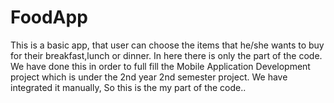 # FoodApp

This is a basic app, that user can choose the items that he/she wants to buy for their breakfast,lunch or dinner.
In here there is only the part of the code. We have done this in order to full fill the Mobile Application Development project which is under the 2nd year 2nd semester project. We have integrated it manually, So this is the my part of the code..
